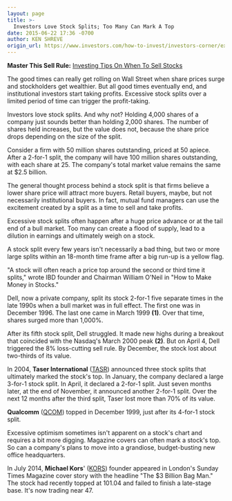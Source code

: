 ```yaml
---
layout: page
title: >-
  Investors Love Stock Splits; Too Many Can Mark A Top
date: 2015-06-22 17:36 -0700
author: KEN SHREVE
origin_url: https://www.investors.com/how-to-invest/investors-corner/excessive-stock-splits-can-mark-a-top
---
```





**Master This Sell Rule:** [Investing Tips On When To Sell Stocks](https://www.investors.com/special-report/756667-master-this-sell-rule-investing-tips-on-when-to-sell-your-stocks.aspx)

  

The good times can really get rolling on Wall Street when share prices surge and stockholders get wealthier. But all good times eventually end, and institutional investors start taking profits. Excessive stock splits over a limited period of time can trigger the profit-taking.

  

Investors love stock splits. And why not? Holding 4,000 shares of a company just sounds better than holding 2,000 shares. The number of shares held increases, but the value does not, because the share price drops depending on the size of the split.

  

Consider a firm with 50 million shares outstanding, priced at 50 apiece. After a 2-for-1 split, the company will have 100 million shares outstanding, with each share at 25. The company's total market value remains the same at \$2.5 billion.

  

The general thought process behind a stock split is that firms believe a lower share price will attract more buyers. Retail buyers, maybe, but not necessarily institutional buyers. In fact, mutual fund managers can use the excitement created by a split as a time to sell and take profits.

  

Excessive stock splits often happen after a huge price advance or at the tail end of a bull market. Too many can create a flood of supply, lead to a dilution in earnings and ultimately weigh on a stock.

  

A stock split every few years isn't necessarily a bad thing, but two or more large splits within an 18-month time frame after a big run-up is a yellow flag.

  

"A stock will often reach a price top around the second or third time it splits," wrote IBD founder and Chairman William O'Neil in "How to Make Money in Stocks."

  

Dell, now a private company, split its stock 2-for-1 five separate times in the late 1990s when a bull market was in full effect. The first one was in December 1996. The last one came in March 1999 **(1)**. Over that time, shares surged more than 1,000%.

  

After its fifth stock split, Dell struggled. It made new highs during a breakout that coincided with the Nasdaq's March 2000 peak **(2)**. But on April 4, Dell triggered the 8% loss-cutting sell rule. By December, the stock lost about two-thirds of its value.

  

In 2004, **Taser International** ([TASR](https://research.investors.com/quote.aspx?symbol=TASR)) announced three stock splits that ultimately marked the stock's top. In January, the company declared a large 3-for-1 stock split. In April, it declared a 2-for-1 split. Just seven months later, at the end of November, it announced another 2-for-1 split. Over the next 12 months after the third split, Taser lost more than 70% of its value.

  

**Qualcomm** ([QCOM](https://research.investors.com/quote.aspx?symbol=QCOM)) topped in December 1999, just after its 4-for-1 stock split.

  

Excessive optimism sometimes isn't apparent on a stock's chart and requires a bit more digging. Magazine covers can often mark a stock's top. So can a company's plans to move into a grandiose, budget-busting new office headquarters.

  

In July 2014, **Michael Kors**' ([KORS](https://research.investors.com/quote.aspx?symbol=KORS)) founder appeared in London's Sunday Times Magazine cover story with the headline "The \$3 Billion Bag Man." The stock had recently topped at 101.04 and failed to finish a late-stage base. It's now trading near 47.




